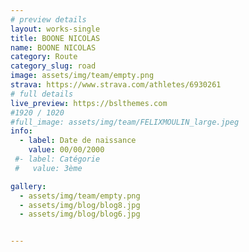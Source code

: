 ```yaml
---
# preview details
layout: works-single
title: BOONE NICOLAS
name: BOONE NICOLAS
category: Route
category_slug: road
image: assets/img/team/empty.png
strava: https://www.strava.com/athletes/6930261
# full details
live_preview: https://bslthemes.com
#1920 / 1020
#full_image: assets/img/team/FELIXMOULIN_large.jpeg
info:
  - label: Date de naissance
    value: 00/00/2000
 #- label: Catégorie 
 #   value: 3ème

gallery:
  - assets/img/team/empty.png
  - assets/img/blog/blog8.jpg
  - assets/img/blog/blog6.jpg


---
```

